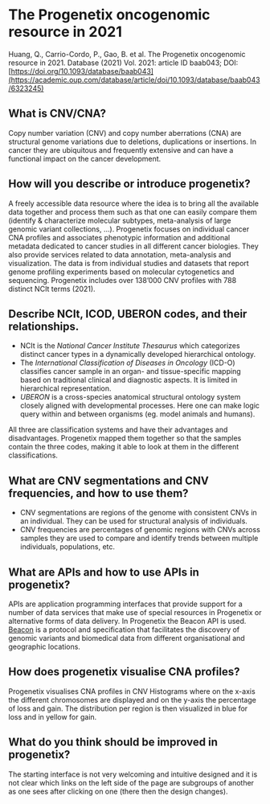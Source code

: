 # The Progenetix oncogenomic resource in 2021
Huang, Q., Carrio-Cordo, P., Gao, B. et al. The Progenetix oncogenomic resource in 2021. Database (2021) Vol. 2021: article ID baab043; DOI: [https://doi.org/10.1093/database/baab043](https://academic.oup.com/database/article/doi/10.1093/database/baab043/6323245)

## What is CNV/CNA?
Copy number variation (CNV) and copy number aberrations (CNA) are structural genome variations due to deletions, duplications or insertions. In cancer they are ubiquitous and frequently extensive and can have a functional impact on the cancer development. 

## How will you describe or introduce progenetix?
A freely accessible data resource where the idea is to bring all the available data together and process them such as that one can easily compare them (identify & characterize molecular subtypes, meta-analysis of large genomic variant collections, …). Progenetix focuses on individual cancer CNA profiles and associates phenotypic information and additional metadata dedicated to cancer studies in all different cancer biologies. They also provide services related to data annotation, meta-analysis and visualization. 
The data is from individual studies and datasets that report genome profiling experiments based on molecular cytogenetics and sequencing. Progenetix includes over 138’000 CNV profiles with 788 distinct NCIt terms (2021). 

## Describe NCIt, ICOD, UBERON codes, and their relationships.
* NCIt is the *National Cancer Institute Thesaurus* which categorizes distinct cancer types in a dynamically developed hierarchical ontology. 
* The *International Classification of Diseases in Oncology* (ICD-O) classifies cancer sample in an organ- and tissue-specific mapping based on traditional clinical and diagnostic aspects. It is limited in hierarchical representation. 
* *UBERON* is a cross-species anatomical structural ontology system closely aligned with developmental processes. Here one can make logic query within and between organisms (eg. model animals and humans).

All three are classification systems and have their advantages and disadvantages. Progenetix mapped them together so that the samples contain the three codes, making it able to look at them in the different classifications. 

## What are CNV segmentations and CNV frequencies, and how to use them?
* CNV segmentations are regions of the genome with consistent CNVs in an individual. They can be used for structural analysis of individuals. 
* CNV frequencies are percentages of genomic regions with CNVs across samples they are used to compare and identify trends between multiple individuals, populations, etc. 

## What are APIs and how to use APIs in progenetix?
APIs are application programming interfaces that provide support for a number of data services that make use of special resources in Progenetix or alternative forms of data delivery. In Progenetix the Beacon API is used. [Beacon](https://docs.genomebeacons.org/) is a protocol and specification that facilitates the discovery of genomic variants and biomedical data from different organisational and geographic locations. 


## How does progenetix visualise CNA profiles?
Progenetix visualises CNA profiles in  CNV Histograms where on the x-axis the different chromosomes are displayed and on the y-axis the percentage of loss and gain. The distribution per region is then visualized in blue for loss and in yellow for gain. 

## What do you think should be improved in progenetix?
The starting interface is not very welcoming and intuitive designed and it is not clear which links on the left side of the page are subgroups of another as one sees after clicking on one (there then the design changes). 
